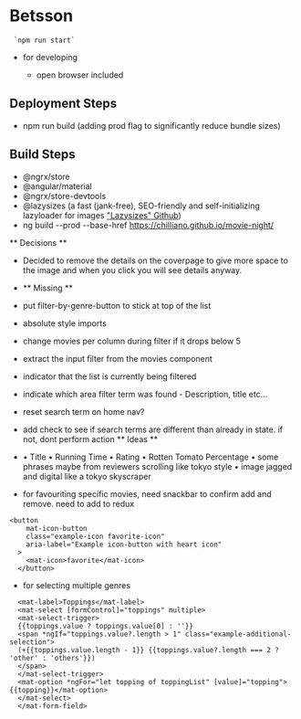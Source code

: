 # Betsson

```
 `npm run start`
```

- for developing

  - open browser included

## Deployment Steps

- npm run build (adding prod flag to significantly reduce bundle sizes)

## Build Steps

- @ngrx/store
- @angular/material
- @ngrx/store-devtools
- @lazysizes (a fast (jank-free), SEO-friendly and self-initializing lazyloader for images ["Lazysizes" Github](https://github.com/afarkas/lazysizes))
- ng build --prod --base-href https://chilliano.github.io/movie-night/

** Decisions **

- Decided to remove the details on the coverpage to give more space to the image and when you click you will see details anyway.
- ** Missing **

- put filter-by-genre-button to stick at top of the list
- absolute style imports
- change movies per column during filter if it drops below 5
- extract the input filter from the movies component
- indicator that the list is currently being filtered
- indicate which area filter term was found - Description, title etc...
- reset search term on home nav?
- add check to see if search terms are different than already in state. if not, dont perform action
  ** Ideas **
- • Title
  • Running Time
  • Rating
  • Rotten Tomato Percentage
  • some phrases maybe from reviewers scrolling like tokyo style
  • image jagged and digital like a tokyo skyscraper
- for favouriting specific movies, need snackbar to confirm add and remove. need to add to redux

```
<button
    mat-icon-button
    class="example-icon favorite-icon"
    aria-label="Example icon-button with heart icon"
  >
    <mat-icon>favorite</mat-icon>
  </button>
```

- for selecting multiple genres

```<mat-form-field appearance="fill">
  <mat-label>Toppings</mat-label>
  <mat-select [formControl]="toppings" multiple>
  <mat-select-trigger>
  {{toppings.value ? toppings.value[0] : ''}}
  <span *ngIf="toppings.value?.length > 1" class="example-additional-selection">
  (+{{toppings.value.length - 1}} {{toppings.value?.length === 2 ? 'other' : 'others'}})
  </span>
  </mat-select-trigger>
  <mat-option *ngFor="let topping of toppingList" [value]="topping">{{topping}}</mat-option>
  </mat-select>
  </mat-form-field>
```
